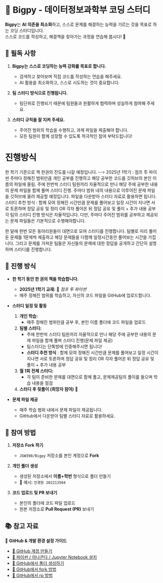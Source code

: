 # 📌 **Bigpy** - 데이터정보과학부 코딩 스터디  

**Bigpy**는 **AI 의존을 최소화**하고, 스스로 문제를 해결하는 능력을 기르는 것을 목표로 하는 코딩 스터디입니다.  
스스로 코드를 작성하고, 해결책을 찾아가는 과정을 연습해 봅시다! 🚀 

## **📖 필독 사항**  

1. **Bigpy는 스스로 코딩하는 능력 강화를 목표로 합니다.**  
   - 검색하고 찾아보며 직접 코드를 작성하는 연습을 해주세요.  
   - AI 활용을 최소화하고, 스스로 시도하는 것이 중요합니다.  

2. **팀 스터디 방식으로 진행됩니다.**  
   - 팀단위로 진행되기 때문에 팀원들과 원활하게 협력하며 성실하게 참여해 주세요.  

3. **스터디 규칙을 잘 지켜 주세요.**  
   - 주어진 범위의 학습을 수행하고, 과제 파일을 제출해야 합니다.  
   - 모든 팀원이 함께 성장할 수 있도록 적극적인 참여 부탁드립니다!

# 진행방식 #
한 학기 기준으로 책 한권의 진도를 나갈 예정입니다. --> 2025년 1학기 : 점프 투 파이썬
주마다 정해진 범위만큼 개인 공부를 진행하고 해당 공부한 코드를 깃허브의 본인 이름의 파일에 올림.
주에 한번씩 스터디 팀원끼리 자율적으로 만나 해당 주에 공부한 내용의 문제 파일을 함께 풀며 스터디 진행.
주마다 범위 내의 내용으로 이루어진 문제 파일을 깃허브에 올려 제공할 예정입니다. 파일을 다운받아 스터디 자료로 활용하면 됩니다.
스터디 추천 방식 : 함께 모여 정해진 시간만큼 문제를 풀어보고 일정 시간이 지나면 서로 토론하며 정답 공유 및 정리 OR 각자 풀어온 뒤 정답 공유 및 풀이 + 추가 내용 공부
각 팀의 스터디 진행 방식은 자율적입니다. 다만, 주마다 주어진 범위를 공부하고 제공되는 문제 파일들은 기본적으로 수행해야합니다.

한 달에 한번 모든 동아리원들이 대면으로 모여 스터디를 진행합니다.
팀별로 미리 풀어둔 문제를 1문제씩 제출하고 해당 문제들을 다함께 일정시간동안 풀어보는 시간을 가집니다. 
그리고 문제를 가져온 팀들은 자신들의 문제에 대한 정답을 공개하고 간단히 설명하며 스터디를 진행합니다.
## **📌 진행 방식**  

- **한 학기 동안 한 권의 책을 학습합니다.**  
  - **2025년 1학기 교재:** 📘 *점프 투 파이썬*  
  - 매주 정해진 범위를 학습하고, 자신의 코드 파일을 GitHub에 업로드합니다.  

- **스터디 일정 및 활동**  
  1. **개인 학습:**  
     - 매주 정해진 범위만큼 공부 후, 본인 이름 폴더에 코드 파일을 업로드  
  2. **팀별 스터디:**  
     - 주에 한번씩 스터디 팀원끼리 자율적으로 만나 해당 주에 공부한 내용의 문제 파일을 함께 풀며 스터디 진행(문제 파일 제공)
     - 팀스터디는 단톡방에 인증해주시면 됩니다!
     - **스터디 추천 방식** : 함께 모여 정해진 시간만큼 문제를 풀어보고 일정 시간이 지나면 서로 토론하며 정답 공유 및 정리 OR 각자 풀어온 뒤 정답 공유 및 풀이 + 추가 내용 공부
  3. **월 1회 전체 스터디:**  
     - 각 팀이 준비한 문제를 대면으로 함께 풀고, 문제제공팀의 풀이를 들으며 학습 내용을 점검  
  4. **스터디 후 뒷풀이 (희망자 참여)** 🍻  

- **문제 파일 제공**  
  - 매주 학습 범위 내에서 문제 파일이 제공됩니다.  
  - GitHub에서 다운받아 팀별 스터디 자료로 활용하세요. 

## **🚀 참여 방법**

1. **저장소 Fork 하기**  
   - `JGW398/Bigpy` 저장소를 본인 계정으로 **Fork**  

2. **개인 폴더 생성**  
   - 생성된 저장소에서 **이름+학번** 형식으로 폴더 만들기  
   - 📂 예시: `진경원 202213504`  

3. **코드 업로드 및 PR 보내기**  
   - 본인의 폴더에 코드 파일 업로드  
   - 원본 저장소로 **Pull Request (PR)** 보내기  

## **📚 참고 자료**  

📌 **GitHub & 개발 환경 설정 가이드**  
- [📌 GitHub 계정 만들기](https://youtu.be/lelVripbt2M?si=gRJG0fWfbztDCsVN)  
- [📌 파이썬 / 아나콘다 / Jupyter Notebook 설치](https://blog.naver.com/spreatics2/223471870788)  
- [📌 GitHub에서 폴더 생성하기](https://hoohaha.tistory.com/33)
- [📌 GitHub에서 fork 방법](https://abled.tistory.com/43)
- [📌 GitHub에서 rp 방법](https://abled.tistory.com/44?category=10199353)  


